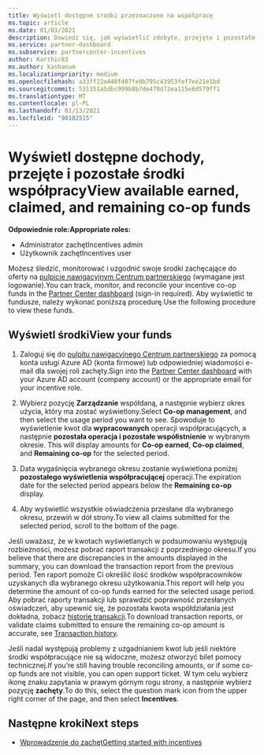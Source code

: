 ```yaml
---
title: Wyświetl dostępne środki przeznaczone na współpracę
ms.topic: article
ms.date: 01/03/2021
description: Dowiedz się, jak wyświetlić zdobyte, przejęte i pozostałe środki współpracy, wyświetlić daty wygaśnięcia i uzgodnić niespójne kwoty.
ms.service: partner-dashboard
ms.subservice: partnercenter-incentives
author: Karthic83
ms.author: kashanum
ms.localizationpriority: medium
ms.openlocfilehash: a33ff22a448f407fe0b795c43953fef7ee21e1bd
ms.sourcegitcommit: 531151a5dbc999b8b7de478d72ea115e6d579ff1
ms.translationtype: MT
ms.contentlocale: pl-PL
ms.lasthandoff: 01/13/2021
ms.locfileid: "98182515"
---
```

# <a name="view-available-earned-claimed-and-remaining-co-op-funds"></a><span data-ttu-id="845e9-103">Wyświetl dostępne dochody, przejęte i pozostałe środki współpracy</span><span class="sxs-lookup"><span data-stu-id="845e9-103">View available earned, claimed, and remaining co-op funds</span></span>

<span data-ttu-id="845e9-104">**Odpowiednie role:**</span><span class="sxs-lookup"><span data-stu-id="845e9-104">**Appropriate roles:**</span></span>

- <span data-ttu-id="845e9-105">Administrator zachęt</span><span class="sxs-lookup"><span data-stu-id="845e9-105">Incentives admin</span></span>
- <span data-ttu-id="845e9-106">Użytkownik zachęt</span><span class="sxs-lookup"><span data-stu-id="845e9-106">Incentives user</span></span>

<span data-ttu-id="845e9-107">Możesz śledzić, monitorować i uzgodnić swoje środki zachęcające do oferty na [pulpicie nawigacyjnym Centrum partnerskiego](https://partner.microsoft.com/dashboard/) (wymagane jest logowanie).</span><span class="sxs-lookup"><span data-stu-id="845e9-107">You can track, monitor, and reconcile your incentive co-op funds in the [Partner Center dashboard](https://partner.microsoft.com/dashboard/) (sign-in required).</span></span> <span data-ttu-id="845e9-108">Aby wyświetlić te fundusze, należy wykonać poniższą procedurę.</span><span class="sxs-lookup"><span data-stu-id="845e9-108">Use the following procedure to view these funds.</span></span>

## <a name="view-your-funds"></a><span data-ttu-id="845e9-109">Wyświetl środki</span><span class="sxs-lookup"><span data-stu-id="845e9-109">View your funds</span></span>

1. <span data-ttu-id="845e9-110">Zaloguj się do [pulpitu nawigacyjnego Centrum partnerskiego](https://partner.microsoft.com/dashboard/) za pomocą konta usługi Azure AD (konta firmowe) lub odpowiedniej wiadomości e-mail dla swojej roli zachęty.</span><span class="sxs-lookup"><span data-stu-id="845e9-110">Sign into the [Partner Center dashboard](https://partner.microsoft.com/dashboard/) with your Azure AD account (company account) or the appropriate email for your incentive role.</span></span>

2. <span data-ttu-id="845e9-111">Wybierz pozycję **Zarządzanie** współdaną, a następnie wybierz okres użycia, który ma zostać wyświetlony.</span><span class="sxs-lookup"><span data-stu-id="845e9-111">Select **Co-op management**, and then select the usage period you want to see.</span></span> <span data-ttu-id="845e9-112">Spowoduje to wyświetlenie kwot dla **wypracowanych** operacji współpracujących, a następnie **pozostała operacja i pozostałe współistnienie** w wybranym okresie. </span><span class="sxs-lookup"><span data-stu-id="845e9-112">This will display amounts for **Co-op earned**, **Co-op claimed**, and **Remaining co-op** for the selected period.</span></span>

3. <span data-ttu-id="845e9-113">Data wygaśnięcia wybranego okresu zostanie wyświetlona poniżej **pozostałego wyświetlenia współpracującej** operacji.</span><span class="sxs-lookup"><span data-stu-id="845e9-113">The expiration date for the selected period appears below the **Remaining co-op** display.</span></span>  

4. <span data-ttu-id="845e9-114">Aby wyświetlić wszystkie oświadczenia przesłane dla wybranego okresu, przewiń w dół strony.</span><span class="sxs-lookup"><span data-stu-id="845e9-114">To view all claims submitted for the selected period, scroll to the bottom of the page.</span></span>

<span data-ttu-id="845e9-115">Jeśli uważasz, że w kwotach wyświetlanych w podsumowaniu występują rozbieżności, możesz pobrać raport transakcji z poprzedniego okresu.</span><span class="sxs-lookup"><span data-stu-id="845e9-115">If you believe that there are discrepancies in the amounts displayed in the summary, you can download the transaction report from the previous period.</span></span> <span data-ttu-id="845e9-116">Ten raport pomoże Ci określić ilość środków współpracowników uzyskanych dla wybranego okresu użytkowania.</span><span class="sxs-lookup"><span data-stu-id="845e9-116">This report will help you determine the amount of co-op funds earned for the selected usage period.</span></span> <span data-ttu-id="845e9-117">Aby pobrać raporty transakcji lub sprawdzić poprawność przesłanych oświadczeń, aby upewnić się, że pozostała kwota współdziałania jest dokładna, zobacz [historię transakcji](./payout-statement.md#transaction-history).</span><span class="sxs-lookup"><span data-stu-id="845e9-117">To download transaction reports, or validate claims submitted to ensure the remaining co-op amount is accurate, see [Transaction history](./payout-statement.md#transaction-history).</span></span>

<span data-ttu-id="845e9-118">Jeśli nadal występują problemy z uzgadnianiem kwot lub jeśli niektóre środki współpracujące nie są widoczne, możesz otworzyć bilet pomocy technicznej.</span><span class="sxs-lookup"><span data-stu-id="845e9-118">If you’re still having trouble reconciling amounts, or if some co-op funds are not visible, you can open support ticket.</span></span> <span data-ttu-id="845e9-119">W tym celu wybierz ikonę znaku zapytania w prawym górnym rogu strony, a następnie wybierz pozycję **zachęty**.</span><span class="sxs-lookup"><span data-stu-id="845e9-119">To do this, select the question mark icon from the upper right corner of the page, and then select **Incentives**.</span></span>

## <a name="next-steps"></a><span data-ttu-id="845e9-120">Następne kroki</span><span class="sxs-lookup"><span data-stu-id="845e9-120">Next steps</span></span>

- [<span data-ttu-id="845e9-121">Wprowadzenie do zachęt</span><span class="sxs-lookup"><span data-stu-id="845e9-121">Getting started with incentives</span></span>](incentives-get-started-intro.md)